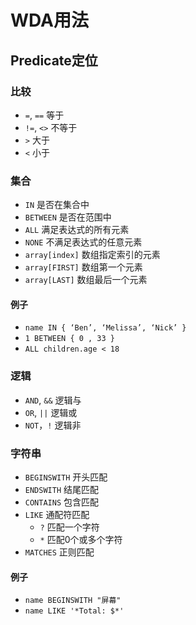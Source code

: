 


# WDA用法



## Predicate定位

### 比较
* `=`, `==`  等于
* `!=`, `<>`  不等于
* `>` 大于
* `<` 小于


### 集合
* `IN`  是否在集合中
* `BETWEEN` 是否在范围中
* `ALL`  满足表达式的所有元素
* `NONE` 不满足表达式的任意元素
* `array[index]` 数组指定索引的元素
* `array[FIRST]` 数组第一个元素
* `array[LAST]`  数组最后一个元素

#### 例子
* `name IN { ‘Ben’, ‘Melissa’, ‘Nick’ }`
* `1 BETWEEN { 0 , 33 }`
* `ALL children.age < 18`


### 逻辑
* `AND`, `&&` 逻辑与
* `OR`, `||`  逻辑或
* `NOT`，`!`  逻辑非


### 字符串
* `BEGINSWITH` 开头匹配
* `ENDSWITH` 结尾匹配
* `CONTAINS` 包含匹配   
* `LIKE`     通配符匹配
    * `?` 匹配一个字符
    * `*` 匹配0个或多个字符
* `MATCHES`  正则匹配

#### 例子
* `name BEGINSWITH "屏幕"`
* `name LIKE '*Total: $*'`